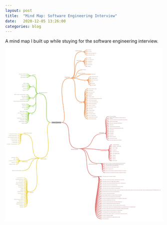 ```yaml
---
layout: post
title:  "Mind Map: Software Engineering Interview"
date:   2020-12-05 13:26:00
categories: blog
---
```


A mind map I built up while stuying for the software engineering interview.


<div class="honeycombpic">
<img src="https://raw.githubusercontent.com/bawn92/bawn92.github.io/master/assets/img/Software_Engineering.png"/>
</div>